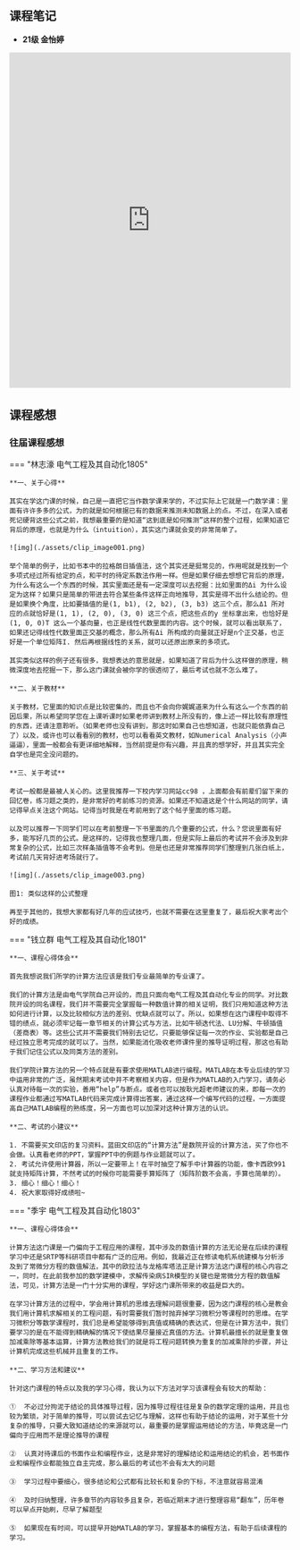 ## 课程笔记

* **21级 金怡婷** 

<iframe src="http://file.eestudy-place.com/files/files/专业必修课/电气工程及其自动化/计算方法/计算方法笔记.pdf" width="100%" height="600px" style="border: none;">
This browser does not support PDFs
</iframe>

## 课程感想

### 往届课程感想

=== "林志濠 电气工程及其自动化1805"

	**一、关于心得**

	​其实在学这门课的时候，自己是一直把它当作数学课来学的，不过实际上它就是一门数学课：里面有许许多多的公式，为的就是如何根据已有的数据来推测未知数据上的点。不过，在深入或者死记硬背这些公式之前，我想最重要的是知道“这到底是如何推测”这样的整个过程，如果知道它背后的原理，也就是为什么（intuition），其实这门课就会变的非常简单了。

	![img](./assets/clip_image001.png)
	
	举个简单的例子，比如书本中的拉格朗日插值法，这个其实还是挺常见的，作用呢就是找到一个多项式经过所有给定的点，和平时的待定系数法作用一样。但是如果仔细去想想它背后的原理，为什么有这么一个东西的时候，其实里面还是有一定深度可以去挖掘：比如里面的Δi 为什么设定为这样？如果只是简单的带进去符合某些条件这样正向地推导，其实是得不出什么结论的。但是如果换个角度，比如要插值的是(1, b1), (2, b2), (3, b3) 这三个点，那么Δ1 所对应的点就恰好是(1, 1), (2, 0), (3, 0) 这三个点，把这些点的y 坐标拿出来，也恰好是(1, 0, 0)T 这么一个基向量，也正是线性代数里面的内容。这个时候，就可以看出联系了，如果还记得线性代数里面正交基的概念，那么所有Δi 所构成的向量就正好是n个正交基，也正好是一个单位矩阵I. 然后再根据线性的关系，就可以还原出原来的多项式。

	​其实类似这样的例子还有很多，我想表达的意思就是，如果知道了背后为什么这样做的原理，稍微深度地去挖掘一下，那么这门课就会被你学的很透彻了，最后考试也就不怎么难了。

	**二、关于教材**

	​关于教材，它里面的知识点是比较密集的，而且也不会向你娓娓道来为什么有这么一个东西的前因后果，所以希望同学您在上课听课时如果老师讲到教材上所没有的，像上述一样比较有原理性的东西，还请注意聆听。（如果老师也没有讲到，那这时如果自己也想知道，也就只能依靠自己了）以及，或许也可以看看别的教材，也可以看看英文教材，如Numerical Analysis（小声逼逼），里面一般都会有更详细地解释，当然前提是你有兴趣，并且真的想学好，并且其实完全自学也是完全没问题的。

	**三、关于考试**

	​考试一般都是最被人关心的。这里我推荐一下校内学习网站cc98 ，上面都会有前辈们留下来的回忆卷，练习题之类的，是非常好的考前练习的资源。如果还不知道这是个什么网站的同学，请记得早点关注这个网站。记得当时我是在考前用到了这个帖子里面的练习题。

	​以及可以推荐一下同学们可以在考前整理一下书里面的几个重要的公式，什么？您说里面有好多，能写好几页的公式。是这样的，记得我也整理几面，但是实际上最后的考试并不会涉及到非常复杂的公式，比如三次样条插值等不会考到。但是也还是非常推荐同学们整理到几张白纸上，考试前几天背好进考场就行了。

	![img](./assets/clip_image003.png)

	图1: 类似这样的公式整理

	再至于其他的，我想大家都有好几年的应试技巧，也就不需要在这里重复了，最后祝大家考出个好的成绩。

=== "钱立群 电气工程及其自动化1801"

	**一、课程心得体会**

	​首先我想说我们所学的计算方法应该是我们专业最简单的专业课了。

	​我们的计算方法是由电气学院自己开设的，而且只面向电气工程及其自动化专业的同学。对比数院开设的同名课程，我们并不需要完全掌握每一种数值计算的相关证明，我们只用知道这种方法如何进行计算，以及比较相似方法的差别、优缺点就可以了。所以，如果想在这门课程中取得不错的绩点，就必须牢记每一章节相关的计算公式与方法，比如牛顿迭代法、LU分解、牛顿插值（差商表）等。这些公式并不需要我们特别去记忆，只要能够保证每一次的作业、实验都是自己经过独立思考完成的就可以了。当然，如果能消化吸收老师课件里的推导证明过程，那这也有助于我们记住公式以及同类方法的差别。

	​我们学院计算方法的另一个特点就是有要求使用MATLAB进行编程。MATLAB在本专业后续的学习中运用非常的广泛，虽然期末考试中并不考察相关内容，但是作为MATLAB的入门学习，请务必认真对待每一次的实验，善用“help”与断点。或者也可以按耿光超老师建议的来，即每一次的课程作业都通过写MATLAB代码来完成计算得出答案，通过这样一个编写代码的过程，一方面提高自己MATLAB编程的熟练度，另一方面也可以加深对这种计算方法的认识。

	**二、考试的小建议**

	1. 不需要买文印店的复习资料。蓝田文印店的“计算方法”是数院开设的计算方法，买了你也不会做。认真看老师的PPT，掌握PPT中的例题与作业题就可以了。
	2. 考试允许使用计算器，所以一定要带上！在平时抽空了解手中计算器的功能，像卡西欧991就支持矩阵计算，不然考试的时候你可能需要手算矩阵了（矩阵阶数不会高，手算也简单的）。
	3. 细心！细心！细心！
	4. 祝大家取得好成绩啦~

=== "季宇 电气工程及其自动化1803"

	**一、课程心得体会**

	​计算方法这门课是一门偏向于工程应用的课程，其中涉及的数值计算的方法无论是在后续的课程学习中还是SRTP等科研项目中都有广泛的应用。例如，我最近正在修读电机系统建模与分析涉及到了常微分方程的数值解法，其中的欧拉法与龙格库塔法正是计算方法这门课程的核心内容之一，同时，在此前我参加的数学建模中，求解传染病SIR模型的关键也是常微分方程的数值解法，可见，计算方法是一门十分实用的课程，学好这门课所带来的收益是巨大的。

	​在学习计算方法的过程中，学会用计算机的思维去理解问题很重要，因为这门课程的核心是教会我们用计算机求解相关的工程问题，有时需要我们暂时抛弃掉学习微积分等课程时的思维。在学习微积分等数学课程时，我们总是希望能够得到真值或精确的表达式，但是在计算方法中，我们要学习的是在不能得到精确解的情况下使结果尽量接近真值的方法。计算机最擅长的就是重复做加减乘除等基本运算，计算方法教给我们的就是将工程问题转换为重复的加减乘除的步骤，并让计算机完成这些机械并且重复的工作。

	**二、学习方法和建议**

	​针对这门课程的特点以及我的学习心得，我认为以下方法对学习该课程会有较大的帮助：

	①  不必过分拘泥于结论的具体推导过程，因为推导过程往往是复杂的数学定理的运用，并且也较为繁琐，对于简单的推导，可以尝试去记忆与理解，这样也有助于结论的运用，对于某些十分复杂的推导，只要大致知道结论的来源就可以，最重要的是掌握运用结论的方法，毕竟这是一门偏向于应用而不是理论推导的课程

	②  认真对待课后的书面作业和编程作业，这是非常好的理解结论和运用结论的机会，若书面作业和编程作业都能独立自主完成，那么最后的考试也不会有太大的问题

	③  学习过程中要细心，很多结论和公式都有比较长和复杂的下标，不注意就容易混淆

	④  及时归纳整理，许多章节的内容较多且复杂，若临近期末才进行整理容易“翻车”，历年卷可以早点开始刷，尽早了解题型

	⑤  如果现在有时间，可以提早开始MATLAB的学习，掌握基本的编程方法，有助于后续课程的学习。